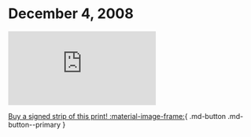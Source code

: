 # December 4, 2008

![](https://www.achewood.com/comic.php?date=12042008)

[Buy a signed strip of this print! :material-image-frame:](https://achewood-holiday-pop-up.myshopify.com/products/strip#12042008){ .md-button .md-button--primary }
